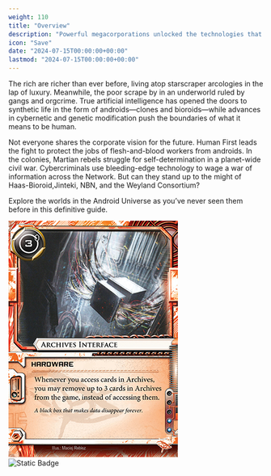 ```yaml
---
weight: 110
title: "Overview"
description: "Powerful megacorporations unlocked the technologies that revolutionized the lives of billions across Earth, Luna, and Mars—but at what cost?"
icon: "Save"
date: "2024-07-15T00:00:00+00:00"
lastmod: "2024-07-15T00:00:00+00:00"
---
```

The rich are richer than ever before, living atop starscraper arcologies in the lap of luxury. Meanwhile, the poor scrape by in an underworld ruled by gangs and orgcrime. True artificial intelligence has opened the doors to synthetic life in the form of androids—clones and bioroids—while advances in cybernetic and genetic modification push the boundaries of what it means to be human.

Not everyone shares the corporate vision for the future. Human First leads the fight to protect the jobs of flesh-and-blood workers from androids. In the colonies, Martian rebels struggle for self-determination in a planet-wide civil war. Cybercriminals use bleeding-edge technology to wage a war of information across the Network. But can they stand up to the might of Haas-Bioroid,Jinteki, NBN, and the Weyland Consortium?

Explore the worlds in the Android Universe as
you’ve never seen them before in this definitive guide.

[![card](https://raw.githubusercontent.com/ArchivesServer/archivesserver.github.io/main/assets/cards/07044-AS.jpg)](https://nrdb.reteki.fun/en/card/07044)  
![Static Badge](https://custom-icon-badges.demolab.com/badge/Netrunner_Array-Archives_Server-blue?style=flat&logo=cpu)
